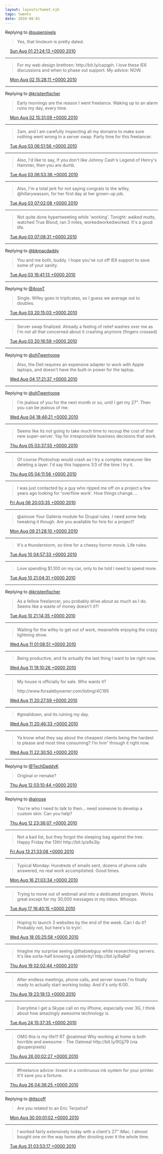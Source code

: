 ```yaml
---
layout: layouts/tweet.njk
tags: tweets
date: 2010-08-01
---
```


Replying to [@superpixels](https://twitter.com/superpixels/status/20085735973)

> Yes, that linoleum is pretty dated\.

<img src="../media/tweet.ico" width="12" /> [Sun Aug 01 21:24:13 +0000 2010](https://twitter.com/timwasson/status/20088657936)

----

> For my web design brethren: http://bit\.ly/cazqph\. I love these IE6 discussions and when to phase out support\. My advice: NOW\.

<img src="../media/tweet.ico" width="12" /> [Mon Aug 02 15:28:11 +0000 2010](https://twitter.com/timwasson/status/20147367787)

----

Replying to [@kristenfischer](https://twitter.com/@kristenfischer/status/20146883587)

> Early mornings are the reason I went freelance\. Waking up to an alarm ruins my day, every time\.

<img src="../media/tweet.ico" width="12" /> [Mon Aug 02 15:31:09 +0000 2010](https://twitter.com/timwasson/status/20147568821)

----

> 2am, and I am carefully inspecting all my domains to make sure nothing went wrong in a server swap\. Party time for this freelancer\.

<img src="../media/tweet.ico" width="12" /> [Tue Aug 03 06:51:56 +0000 2010](https://twitter.com/timwasson/status/20202865344)

----

> Also, I'd like to say, if you don't like Johnny Cash's Legend of Henry's Hammer, then you are dumb\.

<img src="../media/tweet.ico" width="12" /> [Tue Aug 03 06:53:36 +0000 2010](https://twitter.com/timwasson/status/20202934739)

----

> Also, I'm a total jerk for not saying congrats to the wifey, @hillarywasson, for her first day at her grown\-up job\.

<img src="../media/tweet.ico" width="12" /> [Tue Aug 03 07:02:08 +0000 2010](https://twitter.com/timwasson/status/20203306522)

----

> Not quite done hypertweeting while 'working'\. Tonight: walked mutts, watched True Blood, ran 3 miles, workedworkedworked\. It's a good life\.

<img src="../media/tweet.ico" width="12" /> [Tue Aug 03 07:08:31 +0000 2010](https://twitter.com/timwasson/status/20203571423)

----

Replying to [@bkmacdaddy](https://twitter.com/bkmacdaddy/status/20233633117)

> You and me both, buddy\. I hope you've cut off IE6 support to save some of your sanity\.

<img src="../media/tweet.ico" width="12" /> [Tue Aug 03 16:41:13 +0000 2010](https://twitter.com/timwasson/status/20234628113)

----

Replying to [@AronT](https://twitter.com/@AronT/status/20245702553)

> Single\. Wifey goes in triplicates, so I guess we average out to doubles\.

<img src="../media/tweet.ico" width="12" /> [Tue Aug 03 20:15:03 +0000 2010](https://twitter.com/timwasson/status/20247263797)

----

> Server swap finalized\. Already a feeling of relief washes over me as I'm not all that concerned about it crashing anymore \(fingers crossed\)

<img src="../media/tweet.ico" width="12" /> [Tue Aug 03 20:16:59 +0000 2010](https://twitter.com/timwasson/status/20247376196)

----

Replying to [@ohTwentyone](https://twitter.com/ohTwentyone/status/20317721329)

> Also, the Dell requires an expensive adapter to work with Apple laptops, and doesn't have the built\-in power for the laptop\.

<img src="../media/tweet.ico" width="12" /> [Wed Aug 04 17:21:37 +0000 2010](https://twitter.com/timwasson/status/20319906573)

----

Replying to [@ohTwentyone](https://twitter.com/ohTwentyone/status/20324442983)

> I'm jealous of you for the next month or so, until I get my 27"\. Then you can be jealous of me\.

<img src="../media/tweet.ico" width="12" /> [Wed Aug 04 18:46:21 +0000 2010](https://twitter.com/timwasson/status/20324978711)

----

> Seems like its not going to take much time to recoup the cost of that new super\-server\. Yay for irresponsible business decisions that work\.

<img src="../media/tweet.ico" width="12" /> [Thu Aug 05 03:37:55 +0000 2010](https://twitter.com/timwasson/status/20358401635)

----

> Of course Photoshop would crash as I try a complex maneuver like deleting a layer\. I'd say this happens 1/3 of the time I try it\.

<img src="../media/tweet.ico" width="12" /> [Thu Aug 05 04:11:56 +0000 2010](https://twitter.com/timwasson/status/20360542909)

----

> I was just contacted by a guy who ripped me off on a project a few years ago looking for 'overflow work'\. How things change\.\.\.\.

<img src="../media/tweet.ico" width="12" /> [Fri Aug 06 20:03:35 +0000 2010](https://twitter.com/timwasson/status/20495174686)

----

> @ainose Your Galleria module for Drupal rules\. I need some help tweaking it though\. Are you available for hire for a project?

<img src="../media/tweet.ico" width="12" /> [Mon Aug 09 21:28:10 +0000 2010](https://twitter.com/timwasson/status/20738253810)

----

> It's a thunderstorm, so time for a cheesy horror movie\. Life rules\.

<img src="../media/tweet.ico" width="12" /> [Tue Aug 10 04:57:33 +0000 2010](https://twitter.com/timwasson/status/20768765312)

----

> Love spending $1,100 on my car, only to be told I need to spend more\.

<img src="../media/tweet.ico" width="12" /> [Tue Aug 10 21:04:31 +0000 2010](https://twitter.com/timwasson/status/20825292268)

----

Replying to [@kristenfischer](https://twitter.com/@kristenfischer/status/20825563731)

> As a fellow freelancer, you probably drive about as much as I do\. Seems like a waste of money doesn't it?\!

<img src="../media/tweet.ico" width="12" /> [Tue Aug 10 21:14:35 +0000 2010](https://twitter.com/timwasson/status/20825976564)

----

> Waiting for the wifey to get out of work, meanwhile enjoying the crazy lightning show\.

<img src="../media/tweet.ico" width="12" /> [Wed Aug 11 01:08:51 +0000 2010](https://twitter.com/timwasson/status/20842058676)

----

> Being productive, and its actually the last thing I want to be right now\.

<img src="../media/tweet.ico" width="12" /> [Wed Aug 11 19:10:26 +0000 2010](https://twitter.com/timwasson/status/20909320409)

----

> My house is officially for sale\. Who wants it?  
>   
> http://www\.forsalebyowner\.com/listing/4C195

<img src="../media/tweet.ico" width="12" /> [Wed Aug 11 20:27:59 +0000 2010](https://twitter.com/timwasson/status/20914157991)

----

> \#gmaildown, and its ruining my day\.

<img src="../media/tweet.ico" width="12" /> [Wed Aug 11 20:46:33 +0000 2010](https://twitter.com/timwasson/status/20915319446)

----

> Ya know what they say about the cheapest clients being the hardest to please and most time consuming? I'm livin' through it right now\.

<img src="../media/tweet.ico" width="12" /> [Wed Aug 11 22:30:50 +0000 2010](https://twitter.com/timwasson/status/20922178103)

----

Replying to [@TechDaddyK](https://twitter.com/TechDaddyK/status/20939493796)

> Original or remake?

<img src="../media/tweet.ico" width="12" /> [Thu Aug 12 03:10:44 +0000 2010](https://twitter.com/timwasson/status/20941313959)

----

Replying to [@ainose](https://twitter.com/@ainose/status/20962667995)

> You're who I need to talk to then\.\.\. need someone to develop a custom skin\. Can you help?

<img src="../media/tweet.ico" width="12" /> [Thu Aug 12 23:36:07 +0000 2010](https://twitter.com/timwasson/status/21015315888)

----

> Not a bad list, but they forgot the sleeping bag against the tree\. Happy Friday the 13th\! http://bit\.ly/a9s3lp

<img src="../media/tweet.ico" width="12" /> [Fri Aug 13 21:33:08 +0000 2010](https://twitter.com/timwasson/status/21097082237)

----

> Typical Monday: Hundreds of emails sent, dozens of phone calls answered, no real work accomplished\. Good times\.

<img src="../media/tweet.ico" width="12" /> [Mon Aug 16 21:03:34 +0000 2010](https://twitter.com/timwasson/status/21344620159)

----

> Trying to move out of webmail and into a dedicated program\. Works great except for my 30,000 messages in my inbox\. Whoops\.

<img src="../media/tweet.ico" width="12" /> [Tue Aug 17 16:40:15 +0000 2010](https://twitter.com/timwasson/status/21416757703)

----

> Hoping to launch 3 websites by the end of the week\. Can I do it? Probably not, but here's to tryin'\.

<img src="../media/tweet.ico" width="12" /> [Wed Aug 18 05:25:58 +0000 2010](https://twitter.com/timwasson/status/21465660081)

----

> Imagine my surprise seeing @thatsiebguy while researching servers\. It's like sorta\-half knowing a celebrity\! http://bit\.ly/8aRaF

<img src="../media/tweet.ico" width="12" /> [Thu Aug 19 02:02:44 +0000 2010](https://twitter.com/timwasson/status/21539787988)

----

> After endless meetings, phone calls, and server issues I'm finally ready to actually start working today\. And it's only 6:00\.

<img src="../media/tweet.ico" width="12" /> [Thu Aug 19 23:19:13 +0000 2010](https://twitter.com/timwasson/status/21616162850)

----

> Everytime I get a Skype call on my iPhone, especially over 3G, I think about how amazingly awesome technology is\.

<img src="../media/tweet.ico" width="12" /> [Tue Aug 24 15:37:35 +0000 2010](https://twitter.com/timwasson/status/22009906424)

----

> OMG this is my life\!\!\! RT @oatmeal Why working at home is both horrible and awesome \- The Oatmeal http://bit\.ly/9Gjj79 \(via @superpixels\)

<img src="../media/tweet.ico" width="12" /> [Thu Aug 26 00:02:27 +0000 2010](https://twitter.com/timwasson/status/22131173476)

----

> \#freelance advice: Invest in a continuous ink system for your printer\. It'll save you a fortune\.

<img src="../media/tweet.ico" width="12" /> [Thu Aug 26 04:36:25 +0000 2010](https://twitter.com/timwasson/status/22150400297)

----

Replying to [@ttscoff](https://twitter.com/ttscoff/status/22463348598)

> Are you related to an Eric Terpstra?

<img src="../media/tweet.ico" width="12" /> [Mon Aug 30 00:01:02 +0000 2010](https://twitter.com/timwasson/status/22478504253)

----

> I worked fairly extensively today with a client's 27" iMac\. I almost bought one on the way home after drooling over it the whole time\.

<img src="../media/tweet.ico" width="12" /> [Tue Aug 31 03:53:17 +0000 2010](https://twitter.com/timwasson/status/22584992197)